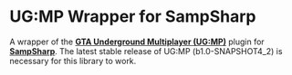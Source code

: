 # UG:MP Wrapper for SampSharp

A wrapper of the **[GTA Underground Multiplayer (UG:MP)](https://gtaundergroundmod.com/)** plugin for **[SampSharp](https://github.com/ikkentim/SampSharp)**.
The latest stable release of UG:MP (b1.0-SNAPSHOT4_2) is necessary for this library to work.